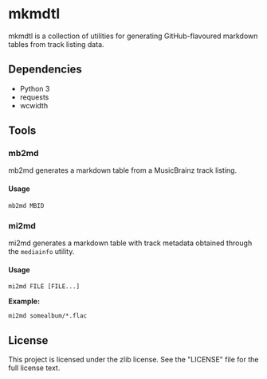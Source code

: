 mkmdtl
======

mkmdtl is a collection of utilities for generating GitHub-flavoured markdown
tables from track listing data.


Dependencies
------------

* Python 3
* requests
* wcwidth


Tools
-----

### mb2md

mb2md generates a markdown table from a MusicBrainz track listing.

#### Usage


```
mb2md MBID
```

### mi2md

mi2md generates a markdown table with track metadata obtained through the
`mediainfo` utility.

#### Usage

```
mi2md FILE [FILE...]
```

**Example:**
```
mi2md somealbum/*.flac
```


License
-------

This project is licensed under the zlib license. See the "LICENSE" file for the
full license text.
